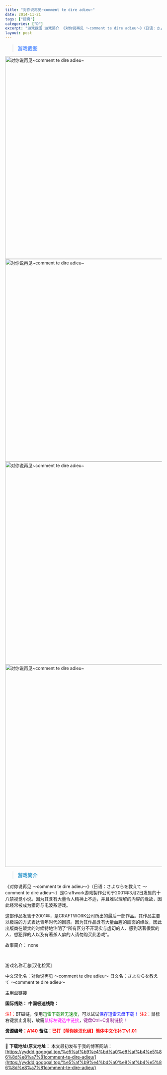 ```yaml
---
title: "对你说再见~comment te dire adieu~"
date: 2014-11-21
tags: ["猎奇"]
categories: ["D"]
excerpt: "游戏截图 游戏简介 《对你说再见 ～comment te dire adieu～》（日语：さよならを教えて 〜comment te dire adieu〜）是Craftwork游戏製作公司于2001年3月2日发售的十八禁视觉小说。因为其含有大量令人精神上不适，并且难以理解的内容的缘故，因此经常被成为&hellip;"
layout: post
---
```


<div>
<blockquote><b><span style="font-size: 12pt; color: #6699ff;">游戏截图</span></b></blockquote>
<div><img title="点击放大" src="https://yyddd.gogogal.top/wp-content/uploads/2025/04/20250429_6810eecd9001c.webp" alt="对你说再见~comment te dire adieu~" width="650" /></div>
<div><img title="点击放大" src="https://yyddd.gogogal.top/wp-content/uploads/2025/04/20250429_6810eecf2fe40.webp" alt="对你说再见~comment te dire adieu~" width="650" /></div>
<div><img title="点击放大" src="https://yyddd.gogogal.top/wp-content/uploads/2025/04/20250429_6810eed160ed2.webp" alt="对你说再见~comment te dire adieu~" width="650" /></div>
<div><img title="点击放大" src="https://yyddd.gogogal.top/wp-content/uploads/2025/04/20250429_6810eed3124b3.webp" alt="对你说再见~comment te dire adieu~" width="650" /></div>
<blockquote><b><span style="font-size: 12pt; color: #3399cc;">游戏简介</span></b></blockquote>
<div>

《对你说再见 ～comment te dire adieu～》（日语：さよならを教えて 〜comment te dire adieu〜）是Craftwork游戏製作公司于2001年3月2日发售的十八禁视觉小说。因为其含有大量令人精神上不适，并且难以理解的内容的缘故，因此经常被成为猎奇与电波系游戏。

这部作品发售于2001年，是CRAFTWORK公司所出的最后一部作品。其作品主要以极端的方式表达青年时代的困惑。因为其作品含有大量血腥的画面的缘故，因此出版商在贩卖的时候特地注明了“所有区分不开现实与虚幻的人、感到活著很累的人、想犯罪的人以及有著杀人癖的人请勿购买此游戏”。

故事简介：
none

</div>
&nbsp;

游戏名称汇总[汉化检索]

中文汉化名：对你说再见 〜comment te dire adieu〜
日文名：さよならを教えて 〜comment te dire adieu〜

</div>
<div class="panel panel-primary">
<div class="panel-heading">主用盘链接</div>
<div class="panel-body">

<b>国际线路：</b>
<b>中国极速线路：</b>


<span style="color: #ff0000;">注1：</span>BT磁链，使用<span style="color: #008000;">迅雷下载若无速度</span>，可以试试<span style="color: #0000ff;">保存迅雷云盘下载！</span>
<span style="color: #ff0000;">注2：</span>鼠标右键禁止复制，故需<span style="color: #ff00ff;">鼠标左键选中链接</span>，<span style="color: #800080;">键盘Ctrl+C复制链接！</span>

</div>
<div class="panel-footer"><span style="color: #ff0000;"><b><span style="color: #000000;">资源编号</span>：A140</b></span>
<span style="color: #ff0000;"><b><span style="color: #000000;">备注</span>：已打【萌你妹汉化组】简体中文化补丁v1.01</b></span></div>
</div>

---
📖 **下载地址/原文地址：** 本文最初发布于我的博客网站：[https://yyddd.gogogal.top/%e5%af%b9%e4%bd%a0%e8%af%b4%e5%86%8d%e8%a7%81comment-te-dire-adieu/](https://yyddd.gogogal.top/%e5%af%b9%e4%bd%a0%e8%af%b4%e5%86%8d%e8%a7%81comment-te-dire-adieu/)
